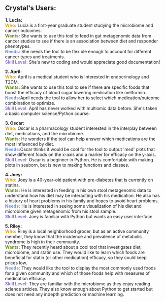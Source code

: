 ## Crystal's Users:
**1. Lucia:** <br>
<font color="Goldenrod">**Who:**</font> Lucia is a first-year graduate student studying the microbiome and cancer outcomes.<br>
<font color="OliveDrab">**Wants:**</font> She wants to use this tool to feed in gut metagenomic data from cancer studies to see if there is an association between diet and responder phenotypes.<br>
<font color="CornflowerBlue">**Needs:**</font> She needs the tool to be flexible enough to account for different cancer types and treatments.<br>
<font color="MediumPurple">**Skill Level:**</font> She's new to coding and would appreciate good documentation!

**2. April:** <br>
<font color="Goldenrod">**Who:**</font> April is a medical student who is interested in endocrinology and T2DM.<br>
<font color="OliveDrab">**Wants:**</font> She wants to use this tool to see if there are specific foods that boost the efficacy of blood sugar lowering medication like metformin.<br>
<font color="CornflowerBlue">**Needs:**</font>April needs the tool to allow her to select which medication/outcome combination to optimize.<br>
<font color="MediumPurple">**Skill Level:**</font> April has never worked with multiomic data before. She's taken a basic computer science/Python course. 

**3. Oscar:** <br>
<font color="Goldenrod">**Who:**</font> Oscar is a pharmacology student interested in the interplay between diet, medications, and the microbiome.<br>
<font color="OliveDrab">**Wants:**</font> He wonders if the tool can help answer which medications are the most influenced by diet.<br>
<font color="CornflowerBlue">**Needs:**</font>Oscar thinks it would be cool for the tool to output 'med' plots that show different foods on the x-axis and a marker for efficacy on the y-axis.<br>
<font color="MediumPurple">**Skill Level:**</font> Oscar is a beginner in Python. He is comfortable with making plots in seaborn, but is new to making functions and classes. 

**4. Joey:** <br>
<font color="Goldenrod">**Who:**</font> Joey is a 40-year-old patient with pre-diabetes that is currently on statins.<br>
<font color="OliveDrab">**Wants:**</font> He is interested in feeding in his own stool metagenomic data to understand how his diet may be interacting with his medication. He also has a history of heart problems in his family and hopes to avoid heart problems.<br>
<font color="CornflowerBlue">**Needs:**</font> He is interested in seeing some visualization of his diet and microbiome given metagenomic from his stool sample.<br>
<font color="MediumPurple">**Skill Level:**</font> Joey is familiar with Python but wants an easy user interface.

**5. Riley:** <br>
<font color="Goldenrod">**Who:**</font> Riley is a local neighborhood grocer, but as an active community member, they know that the incidence and prevalence of metabolic syndrome is high in their community.<br>
<font color="OliveDrab">**Wants:**</font> They recently heard about a cool tool that investigates diet, microbiome, and statin use. They would like to learn which foods are beneficial for statin (or other medication) efficacy, so they could keep prices low.<br>
<font color="CornflowerBlue">**Needs:**</font> They would like the tool to display the most commonly used foods for a given community and which of those foods help with measures of medication efficacy.<br>
<font color="MediumPurple">**Skill Level:**</font> They are familiar with the microbiome as they enjoy reading science articles. They also know enough about Python to get started but does not need any indepth prediction or machine learning. 
